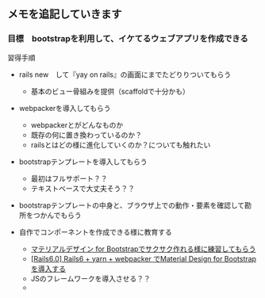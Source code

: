 ## メモを追記していきます

###  目標　bootstrapを利用して、イケてるウェブアプリを作成できる

習得手順
* rails new　して『yay on rails』の画面にまでたどりりついてもらう
  
  * 基本のビュー骨組みを提供（scaffoldで十分かも）
* webpackerを導入してもらう
  * webpackerとがどんなものか
  * 既存の何に置き換わっているのか？
  * railsとはどの様に進化していくのか？についても触れたい
* bootstrapテンプレートを導入してもらう
  * 最初はフルサポート？？
  * テキストベースで大丈夫そう？？
* bootstrapテンプレートの中身と、ブラウザ上での動作・要素を確認して勘所をつかんでもらう
* 自作でコンポーネントを作成できる様に教育する
  * [マテリアルデザイン for Bootstrapでサクサク作れる様に練習してもらう](https://fezvrasta.github.io/bootstrap-material-design/)
  * [[Rails6.0] Rails6 + yarn + webpacker でMaterial Design for Bootstrapを導入する](https://qiita.com/sasakura_870/items/38e17d95d9497cf81413)
  * JSのフレームワークを導入させる？？
  *
  
  

